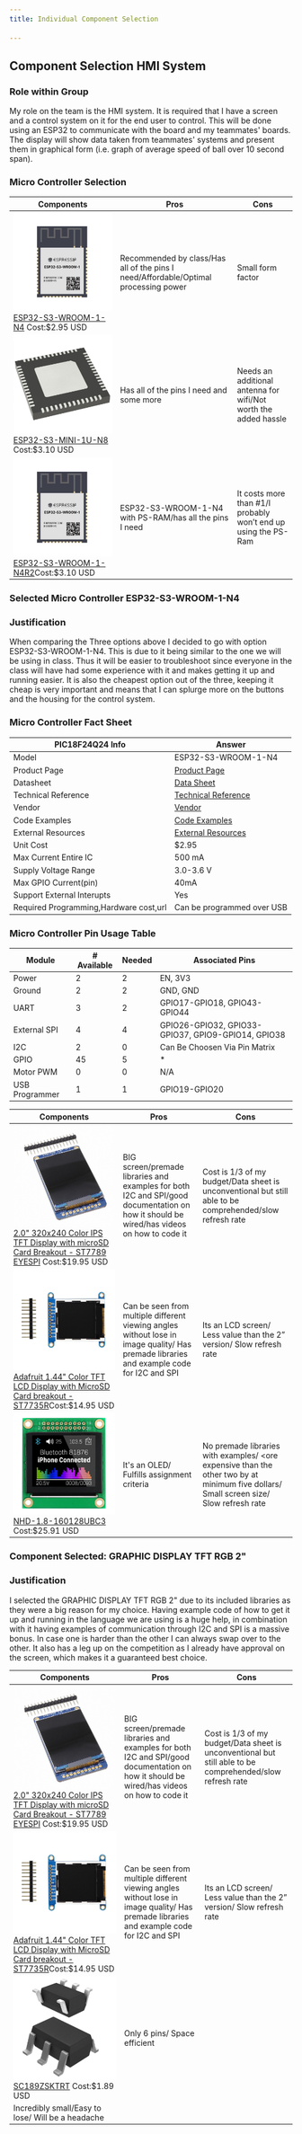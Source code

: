 ```yaml
---
title: Individual Component Selection

---
```

## Component Selection HMI System

### Role within Group
My role on the team is the HMI system. It is required that I have a screen and a control system on it for the end user to control. This will be done using an ESP32 to communicate with the board and my teammates' boards. The display will show data taken from teammates' systems and present them in graphical form (i.e. graph of average speed of ball over 10 second span).

### Micro Controller Selection
| Components         |  Pros       |  Cons       |
| ------------------ | ----------- | ----------- |
|![](https://github.com/KhakiSaturday/KhakiSaturday.github.io/blob/main/Images/ESP32-S3-WROOM-1-N4.jpg)[ESP32-S3-WROOM-1-N4](https://www.digikey.com/en/products/detail/espressif-systems/ESP32-S3-WROOM-1-N4/16162639) Cost:$2.95 USD|Recommended by class/Has all of the pins I need/Affordable/Optimal processing power|Small form factor|
|![](https://github.com/KhakiSaturday/KhakiSaturday.github.io/blob/main/Images/ESP32-S3-MINI-1U-N8.jpg)[ESP32-S3-MINI-1U-N8](https://www.digikey.com/en/products/detail/espressif-systems/ESP32-S3-MINI-1U-N8/17728863) Cost:$3.10 USD|Has all of the pins I need and some more|Needs an additional antenna for wifi/Not worth the added hassle|
|![](https://github.com/KhakiSaturday/KhakiSaturday.github.io/blob/main/Images/ESP32-S3-WROOM-1-N4R2.jpg)[ESP32-S3-WROOM-1-N4R2](https://www.digikey.com/en/products/detail/espressif-systems/ESP32-S3-WROOM-1-N4R2/16162643)Cost:$3.10 USD|ESP32-S3-WROOM-1-N4 with PS-RAM/has all the pins I need|It costs more than #1/I probably won’t end up using the PS-Ram|

### Selected Micro Controller ESP32-S3-WROOM-1-N4
### Justification
When comparing the Three options above I decided to go with option ESP32-S3-WROOM-1-N4. This is due to it being similar to the one we will be using in class. Thus it will be easier to troubleshoot since everyone in the class will have had some experience with it and makes getting it up and running easier. It is also the cheapest option out of the three, keeping it cheap is very important and means that I can splurge more on the buttons and the housing for the control system.

### Micro Controller Fact Sheet

| PIC18F24Q24 Info     |  Answer            |
| -------------------- | ------------------ |
| Model                | ESP32-S3-WROOM-1-N4|
| Product Page         | [Product Page](https://www.espressif.com/en/module/esp32-s3-wroom-1-en)        |
| Datasheet            | [Data Sheet](https://www.espressif.com/sites/default/files/documentation/esp32-s3-wroom-1_wroom-1u_datasheet_en.pdf)        |
| Technical Reference| [Technical Reference](https://www.espressif.com/sites/default/files/documentation/esp32-s3_technical_reference_manual_en.pdf)        |
| Vendor               | [Vendor](https://www.digikey.com/en/products/detail/espressif-systems/ESP32-S3-WROOM-1-N4/16162639)              |
| Code Examples        | [Code Examples](https://github.com/espressif/esp-idf/tree/master/examples)         |
| External Resources   | [External Resources](https://esp32io.com/tutorials/esp32-code-structure)    |
| Unit Cost            |  $2.95             |
| Max Current Entire IC| 500 mA             |
| Supply Voltage Range | 3.0-3.6 V          |
| Max GPIO Current(pin)| 40mA               |
| Support External Interupts| Yes                |
| Required Programming,Hardware cost,url| Can be programmed over USB               |


### Micro Controller Pin Usage Table
| Module         | # Available | Needed | Associated Pins                                    |
| -------------- | ----------- | ------ | -------------------------------------------------- |
| Power          |  2          | 2      | EN, 3V3                                            |
| Ground         |  2          | 2      | GND, GND                                           |
| UART           |  3          | 2      | GPIO17-GPIO18, GPIO43-GPIO44                       |
| External SPI   |  4          | 4      | GPIO26-GPIO32, GPIO33-GPIO37, GPIO9-GPIO14, GPIO38 |
| I2C            |  2          | 0      | Can Be Choosen Via Pin Matrix                      |
| GPIO           |  45         | 5      | *                                                  |
| Motor PWM      |  0          | 0      | N/A                                                |
| USB Programmer |  1          | 1      | GPIO19-GPIO20                                      |



| Components         |  Pros       |  Cons       |
| ------------------ | ----------- | ----------- |
|![](https://github.com/KhakiSaturday/KhakiSaturday.github.io/blob/main/Images/4133screenadafruit.jpg)[2.0" 320x240 Color IPS TFT Display with microSD Card Breakout - ST7789 EYESPI](https://www.adafruit.com/product/4311) Cost:$19.95 USD|BIG screen/premade libraries and examples for both I2C and SPI/good documentation on how it should be wired/has videos on how to code it|Cost is 1/3 of my budget/Data sheet is unconventional but still able to be comprehended/slow refresh rate|
|![](https://github.com/KhakiSaturday/KhakiSaturday.github.io/blob/main/Images/613516_005975_01_front_zoom.jpg)[Adafruit 1.44" Color TFT LCD Display with MicroSD Card breakout - ST7735R](https://www.adafruit.com/product/2088)Cost:$14.95 USD| Can be seen from multiple different viewing angles without lose in image quality/ Has premade libraries and example code for I2C and SPI| Its an LCD screen/ Less value than the 2” version/ Slow refresh rate|
|![](https://github.com/KhakiSaturday/KhakiSaturday.github.io/blob/main/Images/MFG_NHD-1.8-160128UBC3_web(640x640).jpg)[NHD-1.8-160128UBC3](https://www.digikey.com/en/products/detail/espressif-systems/ESP32-S3-MINI-1U-N8/17728863) Cost:$25.91 USD|It's an OLED/ Fulfills assignment criteria| No premade libraries with examples/ <ore expensive than the other two by at minimum five dollars/ Small screen size/ Slow refresh rate|

### Component Selected: GRAPHIC DISPLAY TFT RGB 2"

### Justification
I selected the GRAPHIC DISPLAY TFT RGB 2" due to its included libraries as they were a big reason for my choice. Having example code of how to get it up and running in the language we are using is a huge help, in combination with it having examples of communication through I2C and SPI is a massive bonus. In case one is harder than the other I can always swap over to the other. It also has a leg up on the competition as I already have approval on the screen, which makes it a guaranteed best choice.


| Components         |  Pros       |  Cons       |
| ------------------ | ----------- | ----------- |
|![](https://github.com/KhakiSaturday/KhakiSaturday.github.io/blob/main/Images/4133screenadafruit.jpg)[2.0" 320x240 Color IPS TFT Display with microSD Card Breakout - ST7789 EYESPI](https://www.adafruit.com/product/4311) Cost:$19.95 USD|BIG screen/premade libraries and examples for both I2C and SPI/good documentation on how it should be wired/has videos on how to code it|Cost is 1/3 of my budget/Data sheet is unconventional but still able to be comprehended/slow refresh rate|
|![](https://github.com/KhakiSaturday/KhakiSaturday.github.io/blob/main/Images/613516_005975_01_front_zoom.jpg)[Adafruit 1.44" Color TFT LCD Display with MicroSD Card breakout - ST7735R](https://www.digikey.com/en/products/detail/microchip-technology/LM2576-5-0WU-TR/1027688)Cost:$14.95 USD| Can be seen from multiple different viewing angles without lose in image quality/ Has premade libraries and example code for I2C and SPI| Its an LCD screen/ Less value than the 2” version/ Slow refresh rate|
|![](https://github.com/KhakiSaturday/KhakiSaturday.github.io/blob/main/Images/SC189ZSKTRT.jpg)[SC189ZSKTRT](https://www.digikey.com/en/products/detail/semtech-corporation/SC189ZSKTRT/2182360) Cost:$1.89 USD| Only 6 pins/ Space efficient
| Incredibly small/Easy to lose/ Will be a headache|




